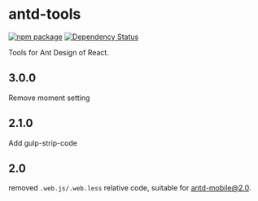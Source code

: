 # antd-tools

[![npm package](https://img.shields.io/npm/v/antd-tools.svg?style=flat-square)](https://www.npmjs.org/package/antd-tools)
[![Dependency Status](https://david-dm.org/ant-design/antd-tools.svg?style=flat-square)](https://david-dm.org/ant-design/antd-tools)

Tools for Ant Design of React.

## 3.0.0

Remove moment setting

## 2.1.0

Add gulp-strip-code

## 2.0

removed `.web.js/.web.less` relative code, suitable for antd-mobile@2.0.
